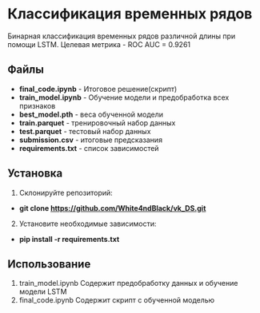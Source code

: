 # Классификация временных рядов

Бинарная классификация временных рядов различной длины при помощи LSTM.
Целевая метрика - ROC AUC = 0.9261

## Файлы

- **final_code.ipynb** - Итоговое решение(скрипт)
- **train_model.ipynb** - Обучение модели и предобработка всех признаков
- **best_model.pth** - веса обученной модели
- **train.parquet** - тренировочный набор данных
- **test.parquet** - тестовый набор данных
- **submission.csv** - итоговые предсказания
- **requirements.txt** - список зависимостей

## Установка

1. Склонируйте репозиторий:

- **git clone https://github.com/White4ndBlack/vk_DS.git**

2. Установите необходимые зависимости:

- **pip install -r requirements.txt**

## Использование

1. train_model.ipynb Содержит предобработку данных и обучение модели LSTM
2. final_code.ipynb Содержит скрипт c обученной моделью






